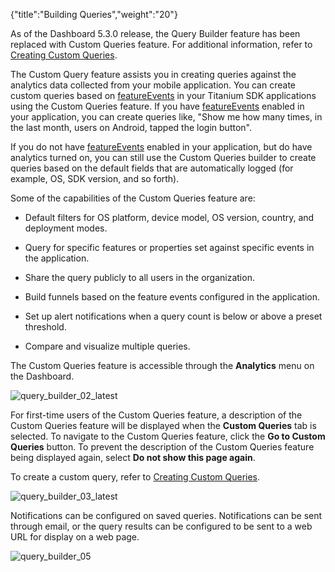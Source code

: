 {"title":"Building Queries","weight":"20"}

As of the Dashboard 5.3.0 release, the Query Builder feature has been replaced with Custom Queries feature. For additional information, refer to [Creating Custom Queries](#undefined).

The Custom Query feature assists you in creating queries against the analytics data collected from your mobile application. You can create custom queries based on [featureEvents](https://docs.appcelerator.com/platform/latest/#!/api/Titanium.Analytics-method-featureEvent) in your Titanium SDK applications using the Custom Queries feature. If you have [featureEvents](https://docs.appcelerator.com/platform/latest/#!/api/Titanium.Analytics-method-featureEvent) enabled in your application, you can create queries like, "Show me how many times, in the last month, users on Android, tapped the login button".

If you do not have [featureEvents](https://docs.appcelerator.com/platform/latest/#!/api/Titanium.Analytics-method-featureEvent) enabled in your application, but do have analytics turned on, you can still use the Custom Queries builder to create queries based on the default fields that are automatically logged (for example, OS, SDK version, and so forth).

Some of the capabilities of the Custom Queries feature are:

* Default filters for OS platform, device model, OS version, country, and deployment modes.

* Query for specific features or properties set against specific events in the application.

* Share the query publicly to all users in the organization.

* Build funnels based on the feature events configured in the application.

* Set up alert notifications when a query count is below or above a preset threshold.

* Compare and visualize multiple queries.

The Custom Queries feature is accessible through the **Analytics** menu on the Dashboard.

![query_builder_02_latest](/Images/appc/download/attachments/51250946/query_builder_02_latest.png)

For first-time users of the Custom Queries feature, a description of the Custom Queries feature will be displayed when the **Custom Queries** tab is selected. To navigate to the Custom Queries feature, click the **Go to Custom Queries** button. To prevent the description of the Custom Queries feature being displayed again, select **Do not show this page again**.

To create a custom query, refer to [Creating Custom Queries](https://docs.axway.com/bundle/Appcelerator_Dashboard_allOS_en/page/creating_custom_queries.html).

![query_builder_03_latest](/Images/appc/download/attachments/51250946/query_builder_03_latest.png)

Notifications can be configured on saved queries. Notifications can be sent through email, or the query results can be configured to be sent to a web URL for display on a web page.

![query_builder_05](/Images/appc/download/attachments/51250946/query_builder_05.png)
